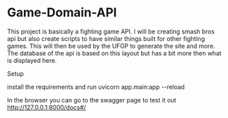 # Game-Domain-API
This project is basically a fighting game API. I will be creating smash bros api but also create scripts to have similar things built for other fighting games. This will then be used by the UFGP to generate the site and more. The database of the api is based on this layout but has a bit more then what is displayed here.

Setup

install the requirements and run 
uvicorn app.main:app --reload

In the browser you can go to the swagger page to test it out
http://127.0.0.1:8000/docs#/
